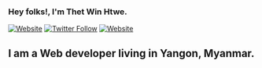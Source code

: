 ### Hey folks!, I'm Thet Win Htwe.

[![Website](https://img.shields.io/github/followers/thetwinhtwe?label=Thet%20Win%20Htwe&style=social)](https://github.com/thetwinhtwe)
[![Twitter Follow](https://img.shields.io/twitter/follow/thet20xx?label=Thet%20Win%20Htwe&style=social)](https://twitter.com/thet20xx)
[![Website](https://img.shields.io/website?down_color=lightdrey&down_message=offline&label=THET.WIN&style=social&up_color=blue&up_message=online&url=https://thet.win)](https://thet.win)
## I am a Web developer living in Yangon, Myanmar.
